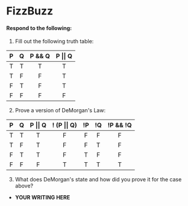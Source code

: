 # FizzBuzz
#### Respond to the following:

1. Fill out the following truth table:

| P  | Q  | P && Q | P \|\| Q |
|:--:|:--:|:------:|:--------:|
| T  | T  |   T    |     T    |
| T  | F  |   F    |     T    |
| F  | T  |   F    |     T    |
| F  | F  |   F    |     F    |


2. Prove a version of DeMorgan's Law:

| P  | Q  | P \|\| Q | ! (P \|\| Q) | !P | !Q | !P && !Q |
|:--:|:--:|:--------:|:------------:|:--:|:--:|:--------:|
| T  | T  |     T    |       F      |  F | F  |    F     |
| T  | F  |     T    |       F      |  F | T  |    F     |
| F  | T  |     T    |       F      |  T | F  |    F     |
| F  | F  |     F    |       T      |  T | T  |    T     |

3. What does DeMorgan's state and how did you prove it for the case above?
  * **YOUR WRITING HERE**
